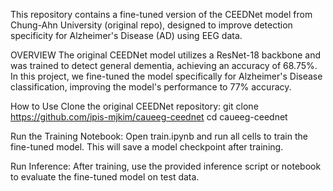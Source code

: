 This repository contains a fine-tuned version of the CEEDNet model from Chung-Ahn University (original repo), designed to improve detection specificity for Alzheimer's Disease (AD) using EEG data.

OVERVIEW
The original CEEDNet model utilizes a ResNet-18 backbone and was trained to detect general dementia, achieving an accuracy of 68.75%.
In this project, we fine-tuned the model specifically for Alzheimer's Disease classification, improving the model's performance to 77% accuracy.

How to Use
Clone the original CEEDNet repository:
git clone https://github.com/ipis-mjkim/caueeg-ceednet
cd caueeg-ceednet

Run the Training Notebook:
Open train.ipynb and run all cells to train the fine-tuned model. This will save a model checkpoint after training.

Run Inference:
After training, use the provided inference script or notebook to evaluate the fine-tuned model on test data.
